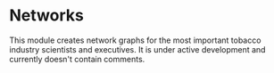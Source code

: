 
Networks
======================

This module creates network graphs for the most important tobacco industry scientists and executives.
It is under active development and currently doesn't contain comments.